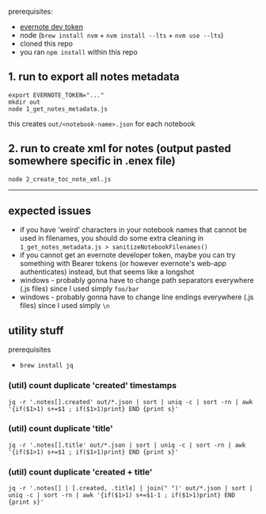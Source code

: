 prerequisites:

- [evernote dev token](https://dev.evernote.com/doc/articles/dev_tokens.php)
- node (`brew install nvm` + `nvm install --lts` + `nvm use --lts`)
- cloned this repo
- you ran `npm install` within this repo

## 1. run to export all notes metadata

```shell
export EVERNOTE_TOKEN="..."
mkdir out
node 1_get_notes_metadata.js
```

this creates `out/<notebook-name>.json` for each notebook

## 2. run to create xml for notes (output pasted somewhere specific in .enex file)

```shell
node 2_create_toc_note_xml.js
```

---

## expected issues

- if you have 'weird' characters in your notebook names that cannot be used in filenames, you should do some extra
  cleaning in `1_get_notes_metadata.js > sanitizeNotebookFilenames()`
- if you cannot get an evernote developer token, maybe you can try something with Bearer tokens (or however evernote's
  web-app authenticates) instead, but that seems like a longshot
- windows - probably gonna have to change path separators everywhere (.js files) since I used simply `foo/bar`
- windows - probably gonna have to change line endings everywhere (.js files) since I used simply `\n`

## utility stuff

prerequisites

- `brew install jq`

### (util) count duplicate 'created' timestamps

```shell
jq -r '.notes[].created' out/*.json | sort | uniq -c | sort -rn | awk '{if($1>1) s+=$1 ; if($1>1)print} END {print s}'
```

### (util) count duplicate 'title'

```shell
jq -r '.notes[].title' out/*.json | sort | uniq -c | sort -rn | awk '{if($1>1) s+=$1 ; if($1>1)print} END {print s}'
```

### (util) count duplicate 'created + title'

```shell
jq -r '.notes[] | [.created, .title] | join(" ")' out/*.json | sort | uniq -c | sort -rn | awk '{if($1>1) s+=$1-1 ; if($1>1)print} END {print s}'
```
